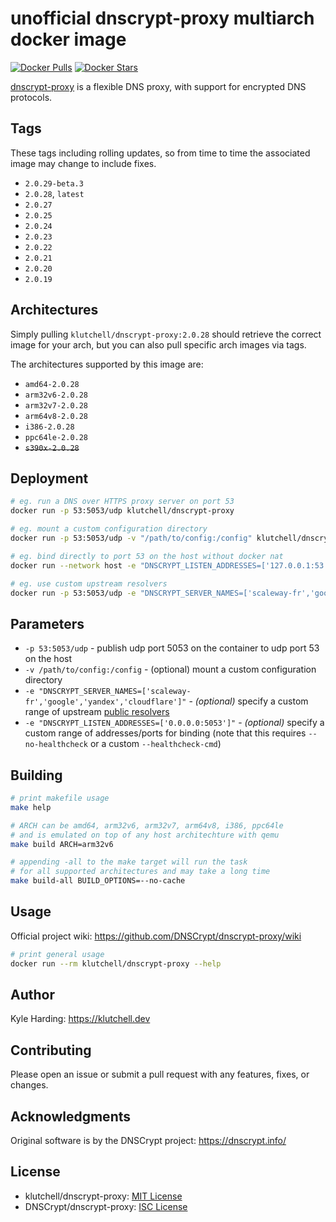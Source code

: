 # unofficial dnscrypt-proxy multiarch docker image

[![Docker Pulls](https://img.shields.io/docker/pulls/klutchell/dnscrypt-proxy.svg?style=flat-square)](https://hub.docker.com/r/klutchell/dnscrypt-proxy/)
[![Docker Stars](https://img.shields.io/docker/stars/klutchell/dnscrypt-proxy.svg?style=flat-square)](https://hub.docker.com/r/klutchell/dnscrypt-proxy/)

[dnscrypt-proxy](https://github.com/DNSCrypt/dnscrypt-proxy) is a flexible DNS proxy, with support for encrypted DNS protocols.

## Tags

These tags including rolling updates, so from time to time the associated image may change to include fixes.

- `2.0.29-beta.3`
- `2.0.28`, `latest`
- `2.0.27`
- `2.0.25`
- `2.0.24`
- `2.0.23`
- `2.0.22`
- `2.0.21`
- `2.0.20`
- `2.0.19`

## Architectures

Simply pulling `klutchell/dnscrypt-proxy:2.0.28` should retrieve the correct image for your arch, but you can also pull specific arch images via tags.

The architectures supported by this image are:

- `amd64-2.0.28`
- `arm32v6-2.0.28`
- `arm32v7-2.0.28`
- `arm64v8-2.0.28`
- `i386-2.0.28`
- `ppc64le-2.0.28`
- ~~`s390x-2.0.28`~~

## Deployment

```bash
# eg. run a DNS over HTTPS proxy server on port 53
docker run -p 53:5053/udp klutchell/dnscrypt-proxy

# eg. mount a custom configuration directory
docker run -p 53:5053/udp -v "/path/to/config:/config" klutchell/dnscrypt-proxy

# eg. bind directly to port 53 on the host without docker nat
docker run --network host -e "DNSCRYPT_LISTEN_ADDRESSES=['127.0.0.1:53']" --no-healthcheck klutchell/dnscrypt-proxy

# eg. use custom upstream resolvers
docker run -p 53:5053/udp -e "DNSCRYPT_SERVER_NAMES=['scaleway-fr','google','yandex','cloudflare']" klutchell/dnscrypt-proxy
```

## Parameters

- `-p 53:5053/udp` - publish udp port 5053 on the container to udp port 53 on the host
- `-v /path/to/config:/config` - (optional) mount a custom configuration directory
- `-e "DNSCRYPT_SERVER_NAMES=['scaleway-fr','google','yandex','cloudflare']"` - _(optional)_ specify a custom range of upstream [public resolvers](https://download.dnscrypt.info/dnscrypt-resolvers/v2/public-resolvers.md)
- `-e "DNSCRYPT_LISTEN_ADDRESSES=['0.0.0.0:5053']"` - _(optional)_ specify a custom range of addresses/ports for binding (note that this requires `--no-healthcheck` or a custom `--healthcheck-cmd`)

## Building

```bash
# print makefile usage
make help

# ARCH can be amd64, arm32v6, arm32v7, arm64v8, i386, ppc64le
# and is emulated on top of any host architechture with qemu
make build ARCH=arm32v6

# appending -all to the make target will run the task
# for all supported architectures and may take a long time
make build-all BUILD_OPTIONS=--no-cache
```

## Usage

Official project wiki: <https://github.com/DNSCrypt/dnscrypt-proxy/wiki>

```bash
# print general usage
docker run --rm klutchell/dnscrypt-proxy --help
```

## Author

Kyle Harding: <https://klutchell.dev>

## Contributing

Please open an issue or submit a pull request with any features, fixes, or changes.

## Acknowledgments

Original software is by the DNSCrypt project: <https://dnscrypt.info/>

## License

- klutchell/dnscrypt-proxy: [MIT License](./LICENSE)
- DNSCrypt/dnscrypt-proxy: [ISC License](https://github.com/DNSCrypt/dnscrypt-proxy/blob/master/LICENSE)
